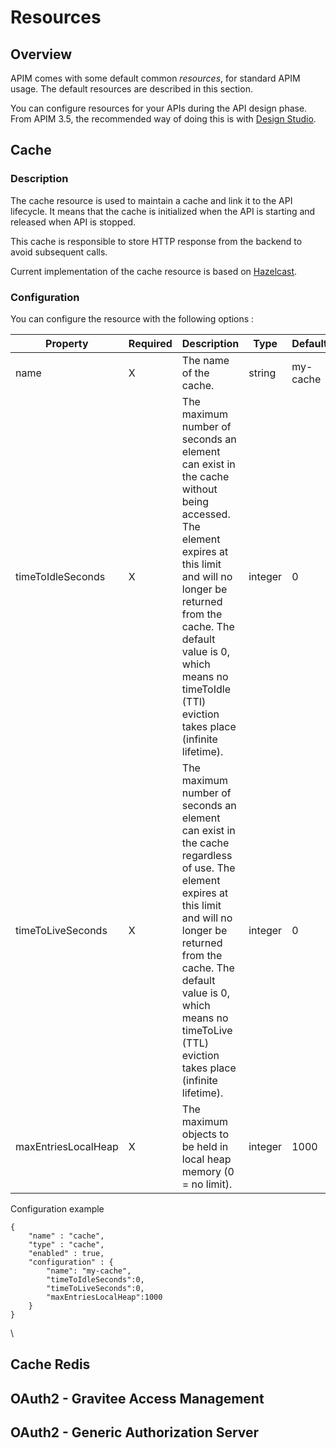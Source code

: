 # Resources

## Overview

APIM comes with some default common _resources_, for standard APIM usage. The default resources are described in this section.

You can configure resources for your APIs during the API design phase. From APIM 3.5, the recommended way of doing this is with [Design Studio](https://docs.gravitee.io/apim/3.x/apim\_publisherguide\_design\_studio\_overview.html).

## Cache

### Description

The cache resource is used to maintain a cache and link it to the API lifecycle. It means that the cache is initialized when the API is starting and released when API is stopped.

This cache is responsible to store HTTP response from the backend to avoid subsequent calls.

Current implementation of the cache resource is based on [Hazelcast](https://hazelcast.com/).

### Configuration

You can configure the resource with the following options :

| Property            | Required | Description                                                                                                                                                                                                                                                                | Type    | Default  |
| ------------------- | -------- | -------------------------------------------------------------------------------------------------------------------------------------------------------------------------------------------------------------------------------------------------------------------------- | ------- | -------- |
| name                | X        | The name of the cache.                                                                                                                                                                                                                                                     | string  | my-cache |
| timeToIdleSeconds   | X        | The maximum number of seconds an element can exist in the cache without being accessed. The element expires at this limit and will no longer be returned from the cache. The default value is 0, which means no timeToIdle (TTI) eviction takes place (infinite lifetime). | integer | 0        |
| timeToLiveSeconds   | X        | The maximum number of seconds an element can exist in the cache regardless of use. The element expires at this limit and will no longer be returned from the cache. The default value is 0, which means no timeToLive (TTL) eviction takes place (infinite lifetime).      | integer | 0        |
| maxEntriesLocalHeap | X        | The maximum objects to be held in local heap memory (0 = no limit).                                                                                                                                                                                                        | integer | 1000     |

Configuration example

```
{
    "name" : "cache",
    "type" : "cache",
    "enabled" : true,
    "configuration" : {
        "name": "my-cache",
        "timeToIdleSeconds":0,
        "timeToLiveSeconds":0,
        "maxEntriesLocalHeap":1000
    }
}
```

\


## Cache Redis



## OAuth2 - Gravitee Access Management



## OAuth2 - Generic Authorization Server



